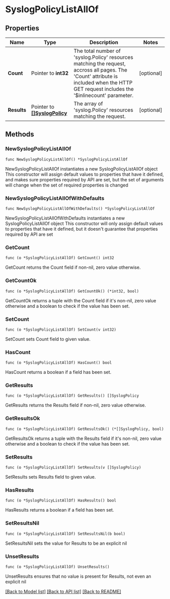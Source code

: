# SyslogPolicyListAllOf

## Properties

Name | Type | Description | Notes
------------ | ------------- | ------------- | -------------
**Count** | Pointer to **int32** | The total number of &#39;syslog.Policy&#39; resources matching the request, accross all pages. The &#39;Count&#39; attribute is included when the HTTP GET request includes the &#39;$inlinecount&#39; parameter. | [optional] 
**Results** | Pointer to [**[]SyslogPolicy**](syslog.Policy.md) | The array of &#39;syslog.Policy&#39; resources matching the request. | [optional] 

## Methods

### NewSyslogPolicyListAllOf

`func NewSyslogPolicyListAllOf() *SyslogPolicyListAllOf`

NewSyslogPolicyListAllOf instantiates a new SyslogPolicyListAllOf object
This constructor will assign default values to properties that have it defined,
and makes sure properties required by API are set, but the set of arguments
will change when the set of required properties is changed

### NewSyslogPolicyListAllOfWithDefaults

`func NewSyslogPolicyListAllOfWithDefaults() *SyslogPolicyListAllOf`

NewSyslogPolicyListAllOfWithDefaults instantiates a new SyslogPolicyListAllOf object
This constructor will only assign default values to properties that have it defined,
but it doesn't guarantee that properties required by API are set

### GetCount

`func (o *SyslogPolicyListAllOf) GetCount() int32`

GetCount returns the Count field if non-nil, zero value otherwise.

### GetCountOk

`func (o *SyslogPolicyListAllOf) GetCountOk() (*int32, bool)`

GetCountOk returns a tuple with the Count field if it's non-nil, zero value otherwise
and a boolean to check if the value has been set.

### SetCount

`func (o *SyslogPolicyListAllOf) SetCount(v int32)`

SetCount sets Count field to given value.

### HasCount

`func (o *SyslogPolicyListAllOf) HasCount() bool`

HasCount returns a boolean if a field has been set.

### GetResults

`func (o *SyslogPolicyListAllOf) GetResults() []SyslogPolicy`

GetResults returns the Results field if non-nil, zero value otherwise.

### GetResultsOk

`func (o *SyslogPolicyListAllOf) GetResultsOk() (*[]SyslogPolicy, bool)`

GetResultsOk returns a tuple with the Results field if it's non-nil, zero value otherwise
and a boolean to check if the value has been set.

### SetResults

`func (o *SyslogPolicyListAllOf) SetResults(v []SyslogPolicy)`

SetResults sets Results field to given value.

### HasResults

`func (o *SyslogPolicyListAllOf) HasResults() bool`

HasResults returns a boolean if a field has been set.

### SetResultsNil

`func (o *SyslogPolicyListAllOf) SetResultsNil(b bool)`

 SetResultsNil sets the value for Results to be an explicit nil

### UnsetResults
`func (o *SyslogPolicyListAllOf) UnsetResults()`

UnsetResults ensures that no value is present for Results, not even an explicit nil

[[Back to Model list]](../README.md#documentation-for-models) [[Back to API list]](../README.md#documentation-for-api-endpoints) [[Back to README]](../README.md)


